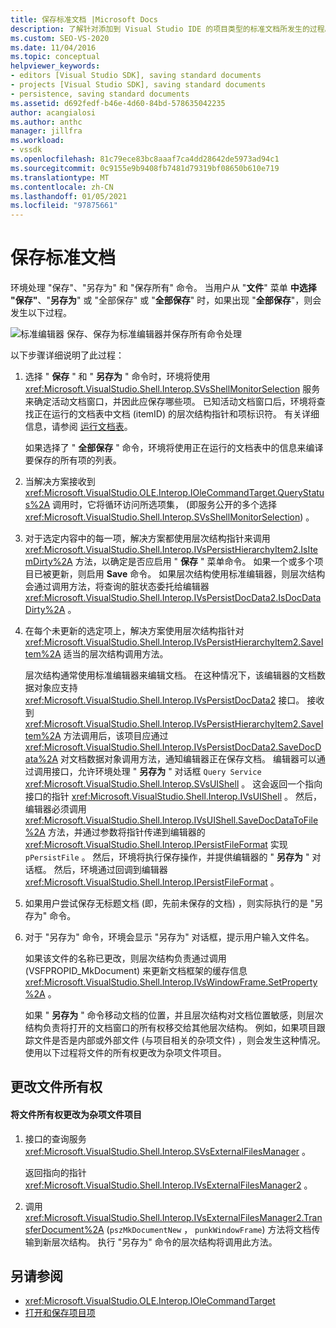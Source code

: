 ```yaml
---
title: 保存标准文档 |Microsoft Docs
description: 了解针对添加到 Visual Studio IDE 的项目类型的标准文档所发生的过程。
ms.custom: SEO-VS-2020
ms.date: 11/04/2016
ms.topic: conceptual
helpviewer_keywords:
- editors [Visual Studio SDK], saving standard documents
- projects [Visual Studio SDK], saving standard documents
- persistence, saving standard documents
ms.assetid: d692fedf-b46e-4d60-84bd-578635042235
author: acangialosi
ms.author: anthc
manager: jillfra
ms.workload:
- vssdk
ms.openlocfilehash: 81c79ece83bc8aaaf7ca4dd28642de5973ad94c1
ms.sourcegitcommit: 0c9155e9b9408fb7481d79319bf08650b610e719
ms.translationtype: MT
ms.contentlocale: zh-CN
ms.lasthandoff: 01/05/2021
ms.locfileid: "97875661"
---
```

# <a name="saving-a-standard-document"></a>保存标准文档
环境处理 "保存"、"另存为" 和 "保存所有" 命令。 当用户从 "**文件**" 菜单 **中选择 "保存"**、"**另存为**" 或 "全部保存" 或 "**全部保存**" 时，如果出现 "**全部保存**"，则会发生以下过程。

 ![标准编辑器](../../extensibility/internals/media/public.gif "公用") 保存、保存为标准编辑器并保存所有命令处理

 以下步骤详细说明了此过程：

1. 选择 " **保存** " 和 " **另存为** " 命令时，环境将使用 <xref:Microsoft.VisualStudio.Shell.Interop.SVsShellMonitorSelection> 服务来确定活动文档窗口，并因此应保存哪些项。 已知活动文档窗口后，环境将查找正在运行的文档表中文档 (itemID) 的层次结构指针和项标识符。 有关详细信息，请参阅 [运行文档表](../../extensibility/internals/running-document-table.md)。

    如果选择了 " **全部保存** " 命令，环境将使用正在运行的文档表中的信息来编译要保存的所有项的列表。

2. 当解决方案接收到 <xref:Microsoft.VisualStudio.OLE.Interop.IOleCommandTarget.QueryStatus%2A> 调用时，它将循环访问所选项集， (即服务公开的多个选择 <xref:Microsoft.VisualStudio.Shell.Interop.SVsShellMonitorSelection>) 。

3. 对于选定内容中的每一项，解决方案都使用层次结构指针来调用 <xref:Microsoft.VisualStudio.Shell.Interop.IVsPersistHierarchyItem2.IsItemDirty%2A> 方法，以确定是否应启用 " **保存** " 菜单命令。 如果一个或多个项目已被更新，则启用 **Save** 命令。 如果层次结构使用标准编辑器，则层次结构会通过调用方法，将查询的脏状态委托给编辑器 <xref:Microsoft.VisualStudio.Shell.Interop.IVsPersistDocData2.IsDocDataDirty%2A> 。

4. 在每个未更新的选定项上，解决方案使用层次结构指针对 <xref:Microsoft.VisualStudio.Shell.Interop.IVsPersistHierarchyItem2.SaveItem%2A> 适当的层次结构调用方法。

    层次结构通常使用标准编辑器来编辑文档。 在这种情况下，该编辑器的文档数据对象应支持 <xref:Microsoft.VisualStudio.Shell.Interop.IVsPersistDocData2> 接口。 接收到 <xref:Microsoft.VisualStudio.Shell.Interop.IVsPersistHierarchyItem2.SaveItem%2A> 方法调用后，该项目应通过 <xref:Microsoft.VisualStudio.Shell.Interop.IVsPersistDocData2.SaveDocData%2A> 对文档数据对象调用方法，通知编辑器正在保存文档。 编辑器可以通过调用接口，允许环境处理 " **另存为** " 对话框 `Query Service` <xref:Microsoft.VisualStudio.Shell.Interop.SVsUIShell> 。 这会返回一个指向接口的指针 <xref:Microsoft.VisualStudio.Shell.Interop.IVsUIShell> 。 然后，编辑器必须调用 <xref:Microsoft.VisualStudio.Shell.Interop.IVsUIShell.SaveDocDataToFile%2A> 方法，并通过参数将指针传递到编辑器的 <xref:Microsoft.VisualStudio.Shell.Interop.IPersistFileFormat> 实现 `pPersistFile` 。 然后，环境将执行保存操作，并提供编辑器的 " **另存为** " 对话框。 然后，环境通过回调到编辑器 <xref:Microsoft.VisualStudio.Shell.Interop.IPersistFileFormat> 。

5. 如果用户尝试保存无标题文档 (即，先前未保存的文档) ，则实际执行的是 "另存为" 命令。

6. 对于 "另存为" 命令，环境会显示 "另存为" 对话框，提示用户输入文件名。

    如果该文件的名称已更改，则层次结构负责通过调用 (VSFPROPID_MkDocument) 来更新文档框架的缓存信息 <xref:Microsoft.VisualStudio.Shell.Interop.IVsWindowFrame.SetProperty%2A> 。

   如果 " **另存为** " 命令移动文档的位置，并且层次结构对文档位置敏感，则层次结构负责将打开的文档窗口的所有权移交给其他层次结构。 例如，如果项目跟踪文件是否是内部或外部文件 (与项目相关的杂项文件) ，则会发生这种情况。 使用以下过程将文件的所有权更改为杂项文件项目。

## <a name="changing-file-ownership"></a>更改文件所有权

#### <a name="to-change-file-ownership-to-the-miscellaneous-files-project"></a>将文件所有权更改为杂项文件项目

1. 接口的查询服务 <xref:Microsoft.VisualStudio.Shell.Interop.SVsExternalFilesManager> 。

     返回指向的指针 <xref:Microsoft.VisualStudio.Shell.Interop.IVsExternalFilesManager2> 。

2. 调用 <xref:Microsoft.VisualStudio.Shell.Interop.IVsExternalFilesManager2.TransferDocument%2A> (`pszMkDocumentNew` ， `punkWindowFrame`) 方法将文档传输到新层次结构。 执行 "另存为" 命令的层次结构将调用此方法。

## <a name="see-also"></a>另请参阅
- <xref:Microsoft.VisualStudio.OLE.Interop.IOleCommandTarget>
- [打开和保存项目项](../../extensibility/internals/opening-and-saving-project-items.md)
